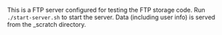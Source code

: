 This is a FTP server configured for testing the FTP storage code.
Run `./start-server.sh` to start the server.
Data (including user info) is served from the _scratch directory.
